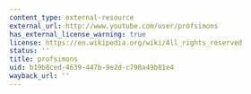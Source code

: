```yaml
---
content_type: external-resource
external_url: http://www.youtube.com/user/profsimons
has_external_license_warning: true
license: https://en.wikipedia.org/wiki/All_rights_reserved
status: ''
title: profsimons
uid: b19b8ced-4639-447b-9e2d-c798a49b81e4
wayback_url: ''
---
```

